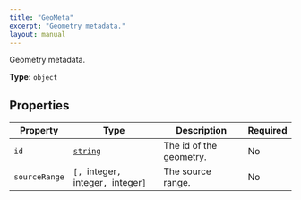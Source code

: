 ```yaml
---
title: "GeoMeta"
excerpt: "Geometry metadata."
layout: manual
---
```


Geometry metadata.

**Type:** `object`





## Properties

| Property | Type | Description | Required |
|----------|------|-------------|----------|
| `id` |[`string`](/docs/kcl/types/string)| The id of the geometry. | No |
| `sourceRange` |`[, `integer`, `integer`, `integer`]`| The source range. | No |


